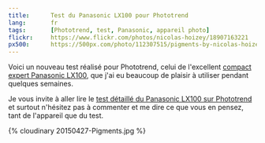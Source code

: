 ```yaml
---
title:      Test du Panasonic LX100 pour Phototrend
lang:       fr
tags:       [Phototrend, test, Panasonic, appareil photo]
flickr:     https://www.flickr.com/photos/nicolas-hoizey/18907163221
px500:      https://500px.com/photo/112307515/pigments-by-nicolas-hoizey
---
```


Voici un nouveau test réalisé pour Phototrend, celui de l'excellent [compact expert Panasonic LX100](http://www.amazon.fr/gp/product/B00NN6IYCE/ref=as_li_tl?ie=UTF8&camp=1642&creative=19458&creativeASIN=B00NN6IYCE&linkCode=as2&tag=phpheaven-21), que j'ai eu beaucoup de plaisir à utiliser pendant quelques semaines.

Je vous invite à aller lire le [test détaillé du Panasonic LX100 sur Phototrend](http://phototrend.fr/2015/09/test-appareil-photo-compact-panasonic-lumix-lx100/) et surtout n'hésitez pas à commenter et me dire ce que vous en pensez, tant de l'appareil que du test.

{% cloudinary 20150427-Pigments.jpg %}

